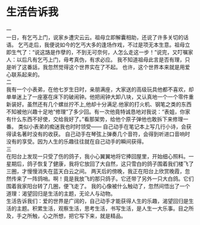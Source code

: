 # 生活告诉我

一  
一日，有乞丐上门，说家乡遭灾云云。祖母立即解囊相助，还说了许多关切的话语。 
乞丐走后，我便说如今的乞丐大多的逢场作戏，不过是项无本生意。祖母立即生气了：“说这詻是作孽的，不到无可奈何，人怎么走这一步！”说完，又叮嘱家人：以后凡有乞丐上门，毋考真伪，有求必应。 
我不知道祖母此言是否有理，只是听了这番話，我忽然觉得这个世界实在了不起。 
也许，这个世界本来就是用爱心联系起来的。  
二  
我有一个小表弟，在他七岁生日时，亲朋满座，大家送的高级玩具他都不喜欢，却单单迷上了一座塞在床下的破闹钟。他把闹钟大卸八块，又认真地一个一个零件重新装好。虽然还有几个螺丝拧不上,他却十分满足.他家的打火机、钢笔之类的东西不知被他兴趣十足地“修理”了多少回。有一次他竟特诚恳地对我说：“表姐，你家有什么东西不好使，交给我好了。”看那架势，给他个原子弹他也敢拆下来修理一番。 
类似小表弟的痴迷我也时时领受—— 
自己动手在笔记本上写几行小诗，会获得读名著时没有的收获。 
自己动手在琴弦上弹奏几个音符，会得到听进口音响时没有的享受。因为人生的乐趣往往就在自己动手的瞬间获得。  
三  
在阳台上发现一只受了伤的鸽子，我小心翼翼地将它捧回屋里，开始细心照料。一星期后，鸽子恢复了健康，我将它放回了大自然，这只雪白的鸽子围着我们楼飞了三圈，才慢慢消失在蓝天白云之间。 
两天后的傍晚，我正在阳台上欣赏晚霞，忽然传来了一阵鸽哨。啊！竟是我放飞的那只鸽子。它还带了另外一只大白鸽。它们围着我家阳台转了几圈，便飞走了。 
我的心像被什么触动了，忽然间悟出了一个道理：渴望回归是生活的主题，无论人与动物。  
生活告诉我们：爱的世界是广阔的，自己动手才能获得人生的乐趣，渴望回归是生活的主题。积累生活，观察生活，思考生活，书写生活，是人生一大乐事。目之所及，手之所触，心之所想，把它写下来，就是精品。
  
